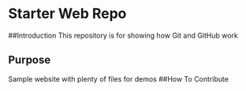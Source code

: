 # Starter Web Repo
##Introduction
This repository is for showing how Git and GitHub work
## Purpose
Sample website with plenty of files for demos
##How To Contribute
